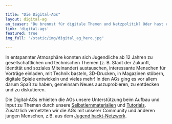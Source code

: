 ```yaml
---

title: "Die Digital-AGs"
layout: digital-ag
an_teaser: "Du brennst für digitale Themen und Netzpolitik? Oder hast einfach mal Lust mit Technik zu basteln, in Magazinen zu stöbern und dich mit anderen auszutauschen? Dann bist du in der Digital-AG genau richtig!"
link: 'digital-ags'
featured: true
img_full: "/static/img/digital_ag_hero.jpg"

---
```


<p>
	In entspannter Atmosphäre konnten sich Jugendliche ab 12 Jahren zu gesellschaftlichen und technischen Themen (z. B. Stadt der Zukunft, Identität und soziales Miteinander) austauschen, interessante Menschen für Vorträge einladen, mit Technik basteln, 3D-Drucken, in Magazinen stöbern, digitale Spiele entwickeln und vieles mehr! In den AGs  ging es vor allem darum Spaß zu haben, gemeinsam Neues auszuprobieren, zu entdecken und zu diskutieren.

</p>
<p>
	Die Digital-AGs erhielten die AGs unsere Unterstützung beim Aufbau und Input zu  Themen durch unsere <a href="/materialsammlung">Selbstlernmaterialien</a> und <a href="/workshops">Tutorials</a>. Zusätzlich vernetzten wir die AGs mit unserer Community und anderen jungen Menschen, z.B. aus dem <a  href="https://jugendhackt.org">Jugend hackt-Netzwerk</a>.
</p>


